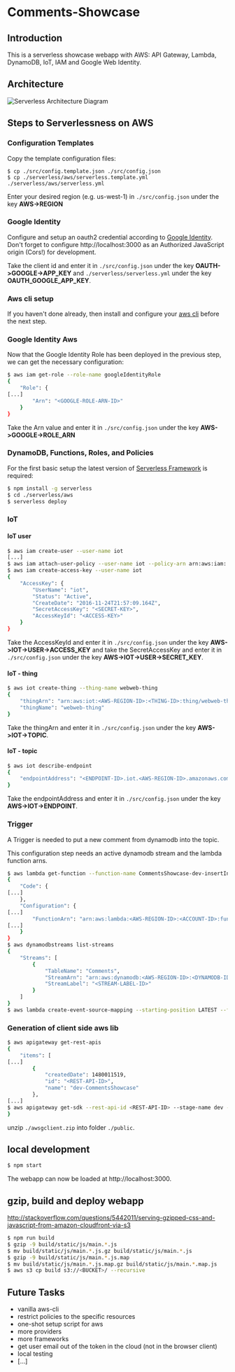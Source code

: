 # Comments-Showcase

## Introduction
This is a serverless showcase webapp with AWS: API Gateway, Lambda, DynamoDB, IoT, IAM and Google Web Identity.

## Architecture

![Serverless Architecture Diagram](https://serverless-vienna.github.io/2016/Meetup20161115/ServerlessByExample/dist/a992d5fe6535c74bb12b4d8bc94b555a.png "Serverless Architecture Diagram")


## Steps to Serverlessness on AWS

### Configuration Templates
Copy the template configuration files:
```
$ cp ./src/config.template.json ./src/config.json
$ cp ./serverless/aws/serverless.template.yml ./serverless/aws/serverless.yml
```
Enter your desired region (e.g. us-west-1) in ```./src/config.json``` under the key **AWS->REGION**

### Google Identity
Configure and setup an oauth2 credential according to [Google Identity](https://developers.google.com/identity/protocols/OpenIDConnect
). Don't forget to configure http://localhost:3000 as an Authorized JavaScript origin (Cors!) for development.

Take the client id and enter it in ```./src/config.json``` under the key **OAUTH->GOOGLE->APP_KEY** and ```./serverless/serverless.yml``` under the key **OAUTH_GOOGLE_APP_KEY**.

### Aws cli setup

If you haven't done already, then install and configure your [aws cli](http://docs.aws.amazon.com/cli/latest/userguide/installing.html) before the next step.

### Google Identity Aws
Now that the Google Identity Role has been deployed in the previous step, we can get the necessary configuration:
```bash
$ aws iam get-role --role-name googleIdentityRole
{
    "Role": {
[...]
        "Arn": "<GOOGLE-ROLE-ARN-ID>"
    }
}
```
Take the Arn value and enter it in ```./src/config.json``` under the key **AWS->GOOGLE->ROLE_ARN**

### DynamoDB, Functions, Roles, and Policies
For the first basic setup the latest version of [Serverless Framework](https://github.com/serverless/serverless) is required:
```bash
$ npm install -g serverless
$ cd ./serverless/aws
$ serverless deploy
```
### IoT
#### IoT user
```bash
$ aws iam create-user --user-name iot
[...]
$ aws iam attach-user-policy --user-name iot --policy-arn arn:aws:iam::aws:policy/AWSIoTDataAccess
$ aws iam create-access-key --user-name iot
{
    "AccessKey": {
        "UserName": "iot",
        "Status": "Active",
        "CreateDate": "2016-11-24T21:57:09.164Z",
        "SecretAccessKey": "<SECRET-KEY>",
        "AccessKeyId": "<ACCESS-KEY>"
    }
}
```
Take the AccessKeyId and enter it in ```./src/config.json``` under the key **AWS->IOT->USER->ACCESS_KEY** and take the SecretAccessKey and enter it in ```./src/config.json``` under the key **AWS->IOT->USER->SECRET_KEY**.

#### IoT - thing
```bash
$ aws iot create-thing --thing-name webweb-thing
{
    "thingArn": "arn:aws:iot:<AWS-REGION-ID>:<THING-ID>:thing/webweb-thing",
    "thingName": "webweb-thing"
}
```
Take the thingArn and enter it in ```./src/config.json``` under the key **AWS->IOT->TOPIC**.

#### IoT - topic

```bash
$ aws iot describe-endpoint
{
    "endpointAddress": "<ENDPOINT-ID>.iot.<AWS-REGION-ID>.amazonaws.com"
}
```
Take the endpointAddress and enter it in ```./src/config.json``` under the key **AWS->IOT->ENDPOINT**.

### Trigger
A Trigger is needed to put a new comment from dynamodb into the topic.

This configuration step needs an active dynamodb stream and the lambda function arns.
```bash
$ aws lambda get-function --function-name CommentsShowcase-dev-insertIntoTopicTrigger
{
    "Code": {
[...]
    },
    "Configuration": {
[...]
        "FunctionArn": "arn:aws:lambda:<AWS-REGION-ID>:<ACCOUNT-ID>:function:CommentsShowcase-dev-insertIntoTopicTrigger", <= <FUNCTION-ARN>
[...]
    }
}
$ aws dynamodbstreams list-streams
{
    "Streams": [
        {
            "TableName": "Comments",
            "StreamArn": "arn:aws:dynamodb:<AWS-REGION-ID>:<DYNAMODB-ID>:table/Comments/stream/<STREAM-LABEL-ID>", <= <STREAM-ARN>
            "StreamLabel": "<STREAM-LABEL-ID>"
        }
    ]
}
$ aws lambda create-event-source-mapping --starting-position LATEST --function-name <FUNCTION-ARN> --event-source-arn <STREAM-ARN>
```

### Generation of client side aws lib
```bash
$ aws apigateway get-rest-apis
{
    "items": [
[...]
        {
            "createdDate": 1480011519,
            "id": "<REST-API-ID>",
            "name": "dev-CommentsShowcase"
        },
[...]
$ aws apigateway get-sdk --rest-api-id <REST-API-ID> --stage-name dev --sdk-type javascript ./awsgclient.zip
}
```
unzip ```./awsgclient.zip``` into folder ```./public```.

## local development
```bash
$ npm start
```
The webapp can now be loaded at http://localhost:3000.

## gzip, build and deploy webapp
http://stackoverflow.com/questions/5442011/serving-gzipped-css-and-javascript-from-amazon-cloudfront-via-s3
```bash
$ npm run build
$ gzip -9 build/static/js/main.*.js
$ mv build/static/js/main.*.js.gz build/static/js/main.*.js
$ gzip -9 build/static/js/main.*.js.map
$ mv build/static/js/main.*.js.map.gz build/static/js/main.*.map.js
$ aws s3 cp build s3://<BUCKET>/ --recursive
```

## Future Tasks

- vanilla aws-cli
- restrict policies to the specific resources
- one-shot setup script for aws
- more providers
- more frameworks
- get user email out of the token in the cloud (not in the browser client)
- local testing
- [...]
